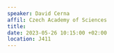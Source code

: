 ```yaml
---
speaker: David Cerna
affil: Czech Academy of Sciences
title: 
date: 2023-05-26 10:15:00 +02:00
location: J411
---
```

